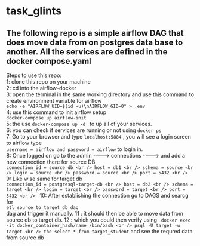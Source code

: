 # task_glints
The following repo is a simple airflow DAG that does move data from on postgres data base to another. All the services are defined in the docker compose.yaml
-----------------------------------------------------------

Steps to use this repo:<br />
  1: clone this repo on your machine<br />
  2: cd into the airflow-docker<br />
  3: open the terminal in the same working directory and use this command to create environment variable for airflow <br />
  ```echo -e "AIRFLOW_UID=$(id -u)\nAIRFLOW_GID=0" > .env```<br />
  4: use this command to init airflow setup <br /> 
   ```docker-compose up airflow-init``` <br />
  5: the use ```docker-compose up -d ``` to up all of your services.<br />
  6: you can check if services are running or not using ```docker ps``` <br />
  7: Go to your browser and type ```localhost:5884``` , you will see a login screen to airflow type <br />
  ``` username = airflow and password = airflow ``` to login in. <br />
  8: Once logged on go to the admin ----> connections ----> and add a new connection there for source DB <br />
      ```connection_id = source_db <br />
         host = db1 <br />
         schema = source <br />
         login = source <br />
         password = source <br />
         port = 5432 <br />
       ```
  9: Like wise same for target db <br />
     ```connection_id = postgresql-target-db <br />
         host = db2 <br />
         schema = target <br />
         login = target <br />
         password = target <br />
         port = 5432 <br />
       ```
   10: After establishing the connection go to DAGS and searcg for  <br /> ```etl_source_to_target_db_dag``` <br />
       dag and trigger it manually. 
   11 : it should then be able to move data from source db to target db.
   12 : which you could then verify using ``` docker exec -it docker_container_hash/name /bin/bash <br /> psql -U target -w target <br /> the select * from target_student``` and see the requred data from source db
   
   

